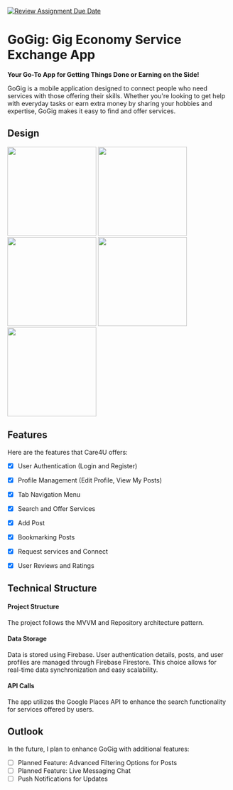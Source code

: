 [![Review Assignment Due Date](https://classroom.github.com/assets/deadline-readme-button-22041afd0340ce965d47ae6ef1cefeee28c7c493a6346c4f15d667ab976d596c.svg)](https://classroom.github.com/a/lf0EMZwr)

# GoGig: Gig Economy Service Exchange App

**Your Go-To App for Getting Things Done or Earning on the Side!**

GoGig is a mobile application designed to connect people who need services with those offering their skills. Whether you're looking to get help with everyday tasks or earn extra money by sharing your hobbies and expertise, GoGig makes it easy to find and offer services.

## Design
<p>
 <img src="./assets/home.png" width="200">
  <img src="./assets/inbox.png" width="200">
  <img src="./assets/filter.png" width="200">
   <img src="./assets/postDetails.png" width="200">
  <img src="./assets/requestDetails.png" width="200">
</p>

## Features
Here are the features that Care4U offers:

- [x] User Authentication (Login and Register)
- [x] Profile Management (Edit Profile, View My Posts)
- [x] Tab Navigation Menu
- [x] Search and Offer Services
- [x] Add Post 
- [x] Bookmarking Posts
- [x] Request services and Connect
- [x] User Reviews and Ratings


## Technical Structure

#### Project Structure
The project follows the MVVM and Repository architecture pattern. 

#### Data Storage
Data is stored using Firebase. User authentication details, posts, and user profiles are managed through Firebase Firestore. This choice allows for real-time data synchronization and easy scalability.

#### API Calls
The app utilizes the Google Places API to enhance the search functionality for services offered by users.


## Outlook
In the future, I plan to enhance GoGig with additional features:

- [ ] Planned Feature: Advanced Filtering Options for Posts
- [ ] Planned Feature: Live Messaging Chat
- [ ] Push Notifications for Updates 
